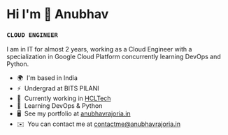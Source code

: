 # Hi I'm 🙂 Anubhav

### ` CLOUD ENGINEER `
<!-- **`CLOUD ENGINEER, HCLTech 🏢`** -->

I am in IT for almost 2 years, working as a Cloud Engineer with a specialization in Google Cloud Platform concurrently learning DevOps and Python.

* 🌍  I'm based in India
* ⚡  Undergrad at BITS PILANI
* 🚀  Currently working in [HCLTech](http://https://www.hcltech.com/)
* 🧠  Learning DevOps & Python
* 🖥️  See my portfolio at [anubhavrajoria.in](http://anubhavrajoria.in)
* ✉️  You can contact me at [contactme@anubhavrajoria.in](mailto:contactme@anubhavrajoria.in)
